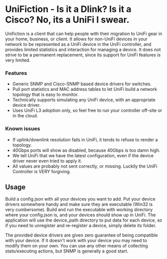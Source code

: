 # UniFiction - Is it a Dlink? Is it a Cisco? No, its a UniFi I swear.

Unifiction is a client that can help people with their migration to UniFi gear in your home, business, or client. It allows for non-UniFi devices in your network to be represented as a UniFi device in the UniFi controller, and provides limited statistics and interaction for managing a device.
It does not strive to be a permanent replacement, since its support for UniFi features is very limited. 


### Features
 - Generic SNMP and Cisco-SNMP based device drivers for switches.
 - Pull port statistics and MAC address tables to let UniFi build a network topology that is easy to monitor.
 - Technically supports simulating any UniFi device, with an appropriate device driver.
 - Uses UniFi L3 adoption only, so feel free to run your controller off-site or in the cloud.


### Known issues
 - If uplink/downlink resolution fails in UniFi, it tends to refuse to render a topology.
 - 40Gbps ports will show as disabled, because 40Gbps is too damn high.
 - We tell UniFi that we have the latest configuration, even if the device driver never even tried to apply it.
 - All values are probably not sent correctly, or missing. Luckily the UniFi Controller is VERY forgiving.

## Usage
Build a config.json with all your devices you want to add. Put your device drivers somewhere handy and make sure they are executable (Win32 is very cumbersome).
Build and run the executable with working directory where your config.json is, and your devices should show up in UniFi. The application will use the device_path directory to put data for each device, so if you need to unregister and re-register a device, simply delete its folder.

The provided device drivers are given zero guarantee of being compatible with your device. If it doesn't work with your device you may need to modify them on your own. You can use any other means of collecting stats/executing actions, but SNMP is generally a good start.